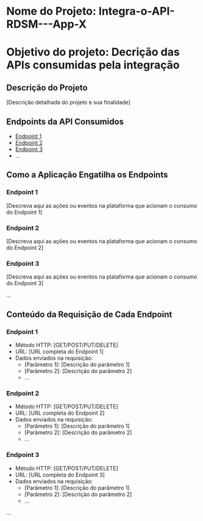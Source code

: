 # Nome do Projeto: Integra-o-API-RDSM---App-X
# Objetivo do projeto: Decrição das APIs consumidas pela integração 

## Descrição do Projeto

[Descrição detalhada do projeto e sua finalidade]

## Endpoints da API Consumidos

- [Endpoint 1](#endpoint-1)
- [Endpoint 2](#endpoint-2)
- [Endpoint 3](#endpoint-3)
- ...

## Como a Aplicação Engatilha os Endpoints

### Endpoint 1

[Descreva aqui as ações ou eventos na plataforma que acionam o consumo do Endpoint 1]

### Endpoint 2

[Descreva aqui as ações ou eventos na plataforma que acionam o consumo do Endpoint 2]

### Endpoint 3

[Descreva aqui as ações ou eventos na plataforma que acionam o consumo do Endpoint 3]

...

## Conteúdo da Requisição de Cada Endpoint

### Endpoint 1

- Método HTTP: [GET/POST/PUT/DELETE]
- URL: [URL completa do Endpoint 1]
- Dados enviados na requisição:
  - [Parâmetro 1]: [Descrição do parâmetro 1]
  - [Parâmetro 2]: [Descrição do parâmetro 2]
  - ...

### Endpoint 2

- Método HTTP: [GET/POST/PUT/DELETE]
- URL: [URL completa do Endpoint 2]
- Dados enviados na requisição:
  - [Parâmetro 1]: [Descrição do parâmetro 1]
  - [Parâmetro 2]: [Descrição do parâmetro 2]
  - ...

### Endpoint 3

- Método HTTP: [GET/POST/PUT/DELETE]
- URL: [URL completa do Endpoint 3]
- Dados enviados na requisição:
  - [Parâmetro 1]: [Descrição do parâmetro 1]
  - [Parâmetro 2]: [Descrição do parâmetro 2]
  - ...

...
